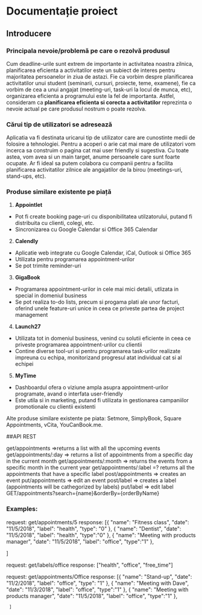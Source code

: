 # Documentație proiect

## Introducere

### Principala nevoie/problemă pe care o rezolvă produsul 

Cum deadline-urile sunt extrem de importante in activitatea noastra zilnica, planificarea eficienta a activitatilor este un subiect de interes pentru majoritatea persoanelor in ziua de astazi. Fie ca vorbim despre planificarea activitatilor unui student (seminarii, cursuri, proiecte, teme, examene), fie ca vorbim de cea a unui angajat (meeting-uri, task-uri la locul de munca, etc), organizarea eficienta a programului este la fel de importanta. Astfel, consideram ca **planificarea eficienta si corecta a activitatilor** reprezinta o nevoie actual pe care produsul nostrum o poate rezolva.

### Cărui tip de utilizatori se adresează

Aplicatia va fi destinata uricarui tip de utilizator care are cunostinte medii de folosire a tehnologiei. Pentru a acoperi o arie cat mai mare de utilizatori vom incerca sa construim o pagina cat mai user friendly si sugestiva. Cu toate astea, vom avea si un main target, anume persoanele care sunt  foarte ocupate. Ar fi ideal sa putem colabora cu companii pentru a facilita planificarea activitatilor zilnice ale angajatilor de la birou (meetings-uri, stand-ups, etc).


### Produse similare existente pe piață 

1.	**Appointlet**
- Pot fi create booking page-uri cu disponibilitatea utilzatorului, putand fi distribuita cu clienti, colegi, etc.  
- Sincronizarea cu Google Calendar si Office 365 Calendar 
2.	**Calendly**
- Aplicatie web integrate cu Google Calendar, iCal, Outlook si Office 365
- Utilizata pentru programarea appointment-urilor
- Se pot trimite reminder-uri
3.	**GigaBook**
- Programarea appointment-urilor in cele mai mici detalii, utlizata in special in domeniul business
- Se pot realiza to-do lists, precum si progama plati ale unor facturi, oferind unele feature-uri unice in ceea ce priveste partea de project management
4.	**Launch27**
- Utilizata tot in domeniul business, venind cu solutii eficiente in ceea ce priveste programarea appointment-urilor cu clientii
- Contine diverse tool-uri si pentru programarea task-urilor realizate impreuna cu echipa, monitorizand progresul atat individual cat si al echipei
5.	**MyTime**
- Dashboardul ofera o viziune ampla asupra appointment-urilor programate, avand o interfata user-friendly
- Este utila  si in marketing, putand fi utilizata in gestionarea campaniilor promotionale cu clientii existenti

Alte produse similare existente pe piata: Setmore, SimplyBook, Square Appointments, vCita, YouCanBook.me.

##API REST

get/appointments =>returns a list with all the upcoming events
get/appointments/:day => returns a list of appointments from a specific day in the current month
get/appointments/:month => returns the events from a specific month in the current year
get/appointments/:label =? returns all the appointments that have a specific label
post/appointments => creates an event
put/appointments => edit an event
post/label => creates a label (appointments will be cathegorized by labels)
put/label => edit label 
GET/appointments?search={name}&orderBy={orderByName}


### Examples:
 request: get/appointments/5
 response: [{
   "name": "Fitness class",
   "date": "11/5/2018",
   "label": "health",
   "type": "0"
   },
   {
     "name": "Dentist",
     "date": "11/5/2018",
     "label": "health",
     "type":"0"
     },
     {
       "name": "Meeting with products manager",
       "date": "11/5/2018",
       "label": "office",
       "type":"1"
       },

   ]

   request: get/labels/office
   response: ["health", "office", "free_time"]

   request: get/appointments/Office
   response: [{
     "name": "Stand-up",
     "date": "11/2/2018",
     "label": "office",
     "type": "1"
     },
     {
       "name": "Meeting with Dave",
       "date": "11/3/2018",
       "label": "office",
       "type":"1"
       },
       {
         "name": "Meeting with products manager",
         "date": "11/5/2018",
         "label": "office",
         "type":"1"
         },
  
     ]




